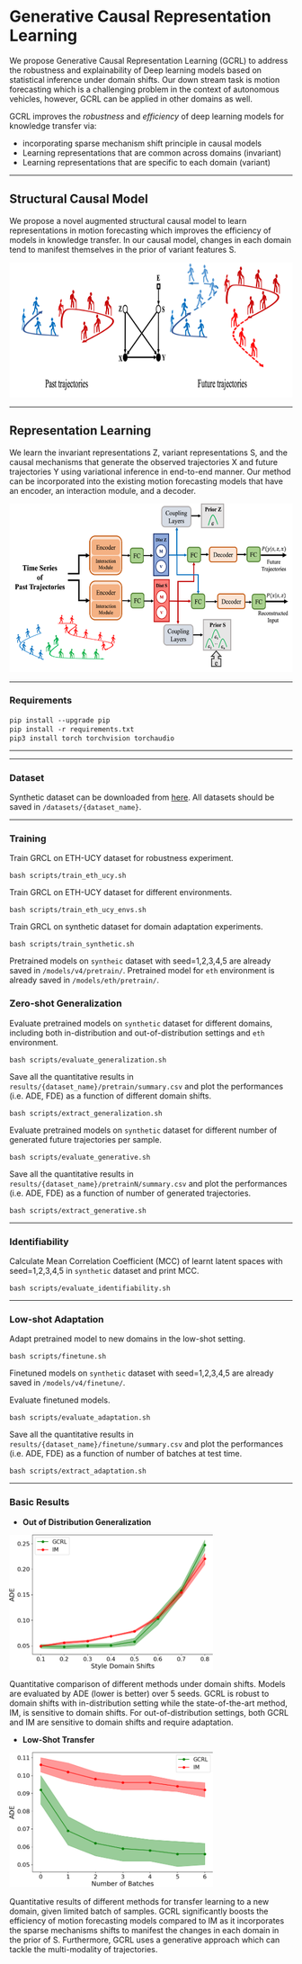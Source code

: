 # Generative Causal Representation Learning

We propose Generative Causal Representation Learning (GCRL) to address the
robustness and explainability of Deep learning models based on statistical inference
under domain shifts. Our down stream task is motion forecasting which is a challenging
problem in the context of autonomous vehicles, however,
GCRL can be applied in other domains as well. 

GCRL improves the *robustness* and *efficiency* of deep learning models for knowledge transfer via:
* incorporating sparse mechanism shift principle in causal models
* Learning representations that are common across domains (invariant) 
* Learning representations that are specific to each domain (variant) 

--- 

## Structural Causal Model

We propose a novel augmented structural causal model to learn representations in motion forecasting 
which improves the efficiency of models in knowledge transfer. In our causal model, changes in each
domain tend to manifest themselves in the prior of variant features S.

<img src="images/causal.png" height="240"/>

--- 

## Representation Learning

We learn the invariant representations Z, variant representations S, and the causal mechanisms that generate
the observed trajectories X and future trajectories Y using variational inference in end-to-end manner. Our method can be incorporated into 
the existing motion forecasting models that have an encoder, an interaction module, and a decoder. 

<img src="images/model.png" height="300"/>

--- 

### Requirements

```
pip install --upgrade pip
pip install -r requirements.txt
pip3 install torch torchvision torchaudio

```

---

---

### Dataset

Synthetic dataset can be downloaded from [here](https://github.com/vita-epfl/causalmotion). All datasets should be saved in `/datasets/{dataset_name}`. 

--- 

### Training

Train GRCL on ETH-UCY dataset for robustness experiment.
```
bash scripts/train_eth_ucy.sh
```
Train GRCL on ETH-UCY dataset for different environments.
```
bash scripts/train_eth_ucy_envs.sh
```
Train GRCL on synthetic dataset for domain adaptation experiments.
```
bash scripts/train_synthetic.sh
```

Pretrained models on `syntheic` dataset with seed=1,2,3,4,5 are already saved in `/models/v4/pretrain/`.
Pretrained model for `eth` environment is already saved in `/models/eth/pretrain/`.

### Zero-shot Generalization

Evaluate pretrained models on `synthetic` dataset for different domains, including both in-distribution and out-of-distribution settings and `eth` environment.
```
bash scripts/evaluate_generalization.sh
```

Save all the quantitative results in `results/{dataset_name}/pretrain/summary.csv` and plot the performances (i.e. ADE, FDE) as a function of different domain shifts.
```
bash scripts/extract_generalization.sh
```

Evaluate pretrained models on `synthetic` dataset for different number of generated future trajectories per sample.
```
bash scripts/evaluate_generative.sh
```
Save all the quantitative results in `results/{dataset_name}/pretrainN/summary.csv` and plot the performances (i.e. ADE, FDE) as a function of number of generated trajectories.
```
bash scripts/extract_generative.sh
```

--- 

### Identifiability

Calculate Mean Correlation Coefficient (MCC) of learnt latent spaces with seed=1,2,3,4,5 in  `synthetic` dataset and print MCC.
```
bash scripts/evaluate_identifiability.sh
```

--- 

### Low-shot Adaptation

Adapt pretrained model to new domains in the low-shot setting.
```
bash scripts/finetune.sh
```

Finetuned models on `synthetic` dataset with seed=1,2,3,4,5 are already saved in `/models/v4/finetune/`.

Evaluate finetuned models.
```
bash scripts/evaluate_adaptation.sh
```

Save all the quantitative results in `results/{dataset_name}/finetune/summary.csv` and plot the performances (i.e. ADE, FDE) as a function of number of batches at test time.
```
bash scripts/extract_adaptation.sh
```

---

### Basic Results

- **Out of Distribution Generalization**

<img src="images/v4/DG.png" height="240"/>


Quantitative comparison of different methods under domain shifts. 
Models are evaluated by ADE (lower is better) over 5 seeds. 
GCRL is robust to domain shifts with in-distribution setting while the state-of-the-art method, IM, is sensitive to domain shifts. 
For out-of-distribution settings, both GCRL and IM are sensitive to domain shifts and require adaptation.

- **Low-Shot Transfer**

<img src="images/v4/DA.png" height="240"/>

Quantitative results of different methods for transfer learning to a new domain, given limited batch of samples.
GCRL significantly boosts the efficiency of motion forecasting models compared to IM as it incorporates the sparse mechanisms shifts to manifest the changes
in each domain in the prior of S. Furthermore, GCRL uses a generative approach which can tackle the
multi-modality of trajectories. 


